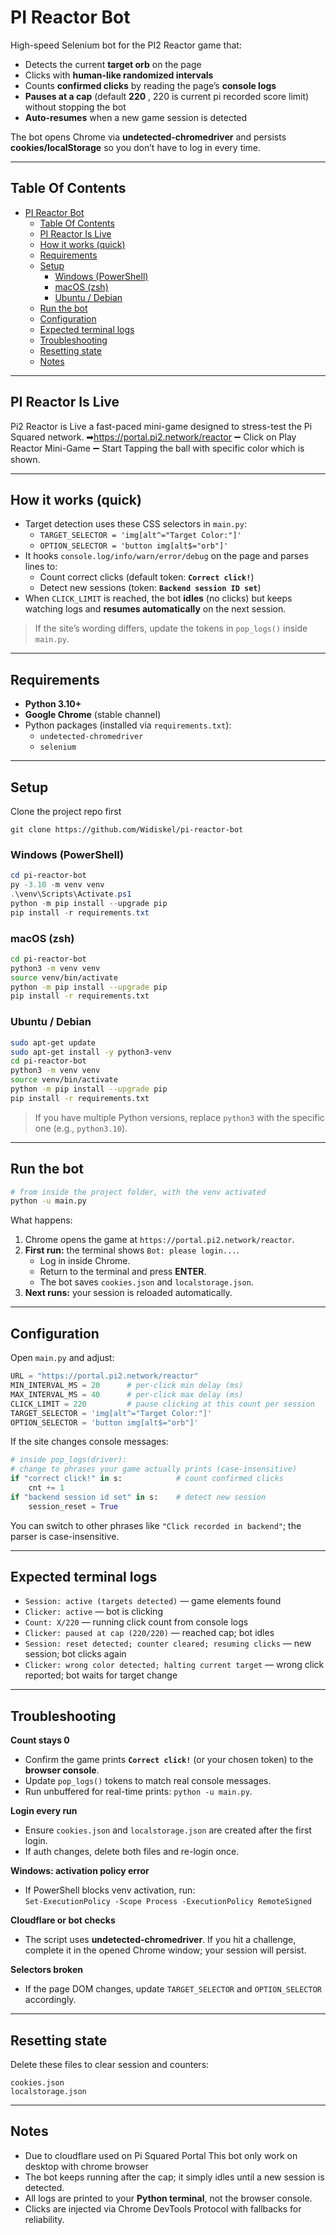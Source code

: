 # PI Reactor Bot

High-speed Selenium bot for the PI2 Reactor game that:

- Detects the current **target orb** on the page
- Clicks with **human-like randomized intervals**
- Counts **confirmed clicks** by reading the page’s **console logs**
- **Pauses at a cap** (default **220** , 220 is current pi recorded score limit) without stopping the bot
- **Auto-resumes** when a new game session is detected

The bot opens Chrome via **undetected-chromedriver** and persists **cookies/localStorage** so you don’t have to log in every time.

---

## Table Of Contents
- [PI Reactor Bot](#pi-reactor-bot)
  - [Table Of Contents](#table-of-contents)
  - [PI Reactor Is Live](#pi-reactor-is-live)
  - [How it works (quick)](#how-it-works-quick)
  - [Requirements](#requirements)
  - [Setup](#setup)
    - [Windows (PowerShell)](#windows-powershell)
    - [macOS (zsh)](#macos-zsh)
    - [Ubuntu / Debian](#ubuntu--debian)
  - [Run the bot](#run-the-bot)
  - [Configuration](#configuration)
  - [Expected terminal logs](#expected-terminal-logs)
  - [Troubleshooting](#troubleshooting)
  - [Resetting state](#resetting-state)
  - [Notes](#notes)

---

## PI Reactor Is Live
Pi2 Reactor is Live
a fast-paced mini-game designed to stress-test the Pi Squared network.
➡https://portal.pi2.network/reactor
➖ Click on Play Reactor Mini-Game
➖ Start Tapping the ball with specific color which is shown.

---

## How it works (quick)

- Target detection uses these CSS selectors in `main.py`:
  - `TARGET_SELECTOR = 'img[alt^="Target Color:"]'`
  - `OPTION_SELECTOR = 'button img[alt$="orb"]'`
- It hooks `console.log/info/warn/error/debug` on the page and parses lines to:
  - Count correct clicks (default token: **`Correct click!`**)
  - Detect new sessions (token: **`Backend session ID set`**)
- When `CLICK_LIMIT` is reached, the bot **idles** (no clicks) but keeps watching logs and **resumes automatically** on the next session.

> If the site’s wording differs, update the tokens in `pop_logs()` inside `main.py`.

---

## Requirements

- **Python 3.10+**
- **Google Chrome** (stable channel)
- Python packages (installed via `requirements.txt`):
  - `undetected-chromedriver`
  - `selenium`

---

## Setup

Clone the project repo first
```
git clone https://github.com/Widiskel/pi-reactor-bot
```

### Windows (PowerShell)

```powershell
cd pi-reactor-bot
py -3.10 -m venv venv
.\venv\Scripts\Activate.ps1
python -m pip install --upgrade pip
pip install -r requirements.txt
```

### macOS (zsh)

```bash
cd pi-reactor-bot
python3 -m venv venv
source venv/bin/activate
python -m pip install --upgrade pip
pip install -r requirements.txt
```

### Ubuntu / Debian

```bash
sudo apt-get update
sudo apt-get install -y python3-venv
cd pi-reactor-bot
python3 -m venv venv
source venv/bin/activate
python -m pip install --upgrade pip
pip install -r requirements.txt
```

> If you have multiple Python versions, replace `python3` with the specific one (e.g., `python3.10`).

---

## Run the bot

```bash
# from inside the project folder, with the venv activated
python -u main.py
```

What happens:

1. Chrome opens the game at `https://portal.pi2.network/reactor`.
2. **First run:** the terminal shows `Bot: please login...`.
   - Log in inside Chrome.
   - Return to the terminal and press **ENTER**.
   - The bot saves `cookies.json` and `localstorage.json`.
3. **Next runs:** your session is reloaded automatically.

---

## Configuration

Open `main.py` and adjust:

```python
URL = "https://portal.pi2.network/reactor"
MIN_INTERVAL_MS = 20      # per-click min delay (ms)
MAX_INTERVAL_MS = 40      # per-click max delay (ms)
CLICK_LIMIT = 220         # pause clicking at this count per session
TARGET_SELECTOR = 'img[alt^="Target Color:"]'
OPTION_SELECTOR = 'button img[alt$="orb"]'
```

If the site changes console messages:

```python
# inside pop_logs(driver):
# change to phrases your game actually prints (case-insensitive)
if "correct click!" in s:            # count confirmed clicks
    cnt += 1
if "backend session id set" in s:    # detect new session
    session_reset = True
```

You can switch to other phrases like `"Click recorded in backend"`; the parser is case-insensitive.

---

## Expected terminal logs

- `Session: active (targets detected)` — game elements found
- `Clicker: active` — bot is clicking
- `Count: X/220` — running click count from console logs
- `Clicker: paused at cap (220/220)` — reached cap; bot idles
- `Session: reset detected; counter cleared; resuming clicks` — new session; bot clicks again
- `Clicker: wrong color detected; halting current target` — wrong click reported; bot waits for target change

---

## Troubleshooting

**Count stays 0**
- Confirm the game prints **`Correct click!`** (or your chosen token) to the **browser console**.
- Update `pop_logs()` tokens to match real console messages.
- Run unbuffered for real-time prints: `python -u main.py`.

**Login every run**
- Ensure `cookies.json` and `localstorage.json` are created after the first login.
- If auth changes, delete both files and re-login once.

**Windows: activation policy error**
- If PowerShell blocks venv activation, run:  
  `Set-ExecutionPolicy -Scope Process -ExecutionPolicy RemoteSigned`

**Cloudflare or bot checks**
- The script uses **undetected-chromedriver**. If you hit a challenge, complete it in the opened Chrome window; your session will persist.

**Selectors broken**
- If the page DOM changes, update `TARGET_SELECTOR` and `OPTION_SELECTOR` accordingly.

---

## Resetting state

Delete these files to clear session and counters:

```
cookies.json
localstorage.json
```

---

## Notes
- Due to cloudflare used on Pi Squared Portal This bot only work on desktop with chrome browser
- The bot keeps running after the cap; it simply idles until a new session is detected.
- All logs are printed to your **Python terminal**, not the browser console.
- Clicks are injected via Chrome DevTools Protocol with fallbacks for reliability.
